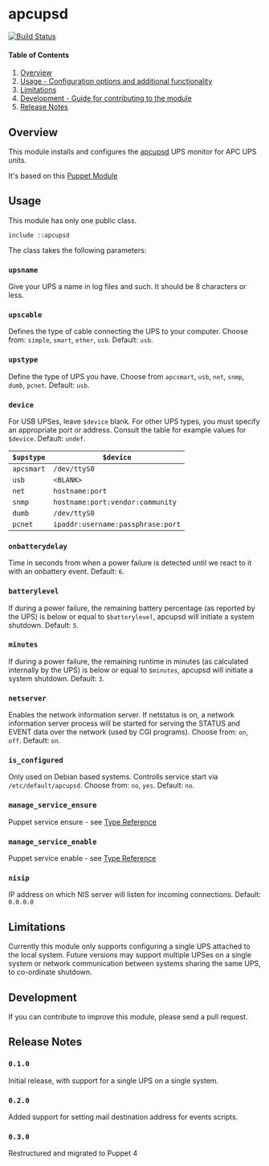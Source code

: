 # apcupsd

[![Build Status](https://travis-ci.org/grafjo/puppet-apcupsd.svg)](https://travis-ci.org/grafjo/puppet-apcupsd)

#### Table of Contents

1. [Overview](#overview)
2. [Usage - Configuration options and additional functionality](#usage)
3. [Limitations](#limitations)
4. [Development - Guide for contributing to the module](#development)
5. [Release Notes](#release_notes)

## Overview

This module installs and configures the [apcupsd](http://www.apcupsd.org/) UPS monitor for APC UPS units.

It's based on this [Puppet Module](https://github.com/djjudas21/puppet-apcupsd)

## Usage

This module has only one public class.

```puppet
include ::apcupsd
```

The class takes the following parameters:

### `upsname`

Give your UPS a name in log files and such. It should be 8 characters or less.

### `upscable`

Defines the type of cable connecting the UPS to your computer. Choose from:
`simple`, `smart`, `ether`, `usb`. Default: `usb`.

### `upstype`

Define the type of UPS you have. Choose from `apcsmart`, `usb`, `net`, `snmp`,
`dumb`, `pcnet`. Default: `usb`.

### `device`

For USB UPSes, leave `$device` blank. For other UPS types, you must specify an
appropriate port or address. Consult the table for example values for `$device`.
Default: `undef`.

`$upstype` | `$device`
-----------|-----------
`apcsmart` | `/dev/ttyS0`
`usb`      | `<BLANK>`
`net`      | `hostname:port`
`snmp`     | `hostname:port:vendor:community`
`dumb`     | `/dev/ttyS0`
`pcnet`    | `ipaddr:username:passphrase:port`

### `onbatterydelay`

Time in seconds from when a power failure is detected until we react to it with
an onbattery event. Default: `6`.

### `batterylevel`

If during a power failure, the remaining battery percentage (as reported by the
UPS) is below or equal to `$batterylevel`, apcupsd will initiate a system shutdown.
Default: `5`.

### `minutes`

If during a power failure, the remaining runtime in minutes (as calculated
internally by the UPS) is below or equal to `$minutes`, apcupsd will initiate a
system shutdown. Default: `3`.

### `netserver`

Enables the network information server. If netstatus is on, a network information
server process will be started for serving the STATUS and EVENT data over the
network (used by CGI programs). Choose from: `on`, `off`. Default: `on`.

### `is_configured`

Only used on Debian based systems. Controlls service start via `/etc/default/apcupsd`.
Choose from: `no`, `yes`. Default: `no`.

### `manage_service_ensure`
Puppet service ensure - see [Type Reference](http://docs.puppetlabs.com/references/latest/type.html#service-attribute-ensure)

### `manage_service_enable`
Puppet service enable - see [Type Reference](http://docs.puppetlabs.com/references/latest/type.html#service-attribute-enable)

### `nisip`
IP address on which NIS server will listen for incoming connections. Default: `0.0.0.0`


## Limitations

Currently this module only supports configuring a single UPS attached to the
local system. Future versions may support multiple UPSes on a single system or
network communication between systems sharing the same UPS, to co-ordinate
shutdown.

## Development

If you can contribute to improve this module, please send a pull request.

## Release Notes

### `0.1.0`

Initial release, with support for a single UPS on a single system.

### `0.2.0`

Added support for setting mail destination address for events scripts.

### `0.3.0`

Restructured and migrated to Puppet 4
